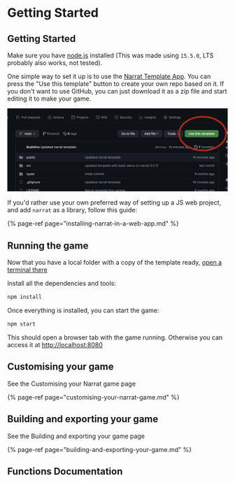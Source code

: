# Getting Started

## Getting Started

Make sure you have [node.js](https://nodejs.org/en/) installed \(This was made using `15.5.0`, LTS probably also works, not tested\).

One simple way to set it up is to use the [Narrat Template App](https://github.com/nialna/narrat-template). You can press the "Use this template" button to create your own repo based on it. If you don't want to use GitHub, you can just download it as a zip file and start editing it to make your game.

![](../.gitbook/assets/image%20%282%29.png)

If you'd rather use your own preferred way of setting up a JS web project, and add `narrat` as a library, follow this guide:

{% page-ref page="installing-narrat-in-a-web-app.md" %}

## Running the game

Now that you have a local folder with a copy of the template ready, [open a terminal there](https://www.groovypost.com/howto/open-command-window-terminal-window-specific-folder-windows-mac-linux/)

Install all the dependencies and tools:

```bash
npm install
```

Once everything is installed, you can start the game:

```bash
npm start
```

This should open a browser tab with the game running. Otherwise you can access it at [http://localhost:8080](http://localhost:8080)

## Customising your game

See the Customising your Narrat game page

{% page-ref page="customising-your-narrat-game.md" %}

## Building and exporting your game

See the Building and exporting your game page

{% page-ref page="building-and-exporting-your-game.md" %}

## Functions Documentation



